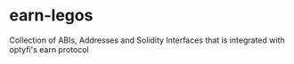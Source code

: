 # earn-legos
Collection of ABIs, Addresses and Solidity Interfaces that is integrated with optyfi's earn protocol 
